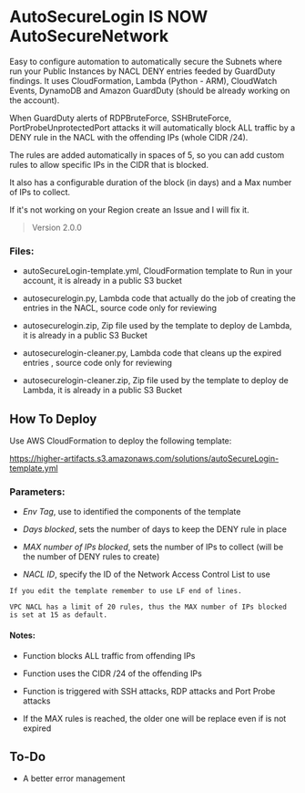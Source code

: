 # AutoSecureLogin IS NOW AutoSecureNetwork
Easy to configure automation to automatically secure the Subnets where run your Public Instances by NACL DENY entries feeded by GuardDuty findings.
It uses CloudFormation, Lambda (Python - ARM), CloudWatch Events, DynamoDB and Amazon GuardDuty (should be already working on the account).

When GuardDuty alerts of RDPBruteForce, SSHBruteForce, PortProbeUnprotectedPort attacks it will automatically block ALL traffic by a DENY rule in the NACL with the offending IPs (whole CIDR /24).

The rules are added automatically in spaces of 5, so you can add custom rules to allow specific IPs in the CIDR that is blocked.

It also has a configurable duration of the block (in days) and a Max number of IPs to collect.

If it's not working on your Region create an Issue and I will fix it.

> Version 2.0.0

### Files:
- autoSecureLogin-template.yml, CloudFormation template to Run in your account, it is already in a public S3 bucket

- autosecurelogin.py, Lambda code that actually do the job of creating the entries in the NACL, source code only for reviewing

- autosecurelogin.zip, Zip file used by the template to deploy de Lambda, it is already in a public S3 Bucket

- autosecurelogin-cleaner.py, Lambda code that cleans up the expired entries , source code only for reviewing

- autosecurelogin-cleaner.zip, Zip file used by the template to deploy de Lambda, it is already in a public S3 Bucket

## How To Deploy
Use AWS CloudFormation to deploy the following template:

https://higher-artifacts.s3.amazonaws.com/solutions/autoSecureLogin-template.yml

### Parameters:
- *Env Tag*, use to identified the components of the template

- *Days blocked*, sets the number of days to keep the DENY rule in place

- *MAX number of IPs blocked*, sets the number of IPs to collect (will be the number of DENY rules to create)

- *NACL ID*, specify the ID of the Network Access Control List to use

`If you edit the template remember to use LF end of lines.`

`VPC NACL has a limit of 20 rules, thus the MAX number of IPs blocked is set at 15 as default.`

#### Notes:

- Function blocks ALL traffic  from offending IPs

- Function uses the CIDR /24 of the offending IPs 

- Function is triggered with SSH attacks, RDP attacks and Port Probe attacks

- If the MAX rules is reached, the older one will be replace even if is not expired

## To-Do
- A better error management
